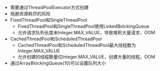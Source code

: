 - 需要通过ThreadPoolExecutor方式创建
- 规避资源耗尽的风险
- FixedThreadPool和SingleThreadPool
	- FixedThreadPool和SingleThreadPool使用LinkedBolckingQueue
	- 允许请求队列长度未Integer.MAX_VALUE，导致堆积大量请求，OOM
- CachedThreadPool和ScheduledThreadPool
	- CachedThreadPool和ScheduledThreadPool最大线程数为Integer.MAX_VALUE
	- 允许创建的线程数量位Integer.MAX_VALUE，创建大量的线程，OOM
- 通过ArrayBlockingQueue(10)可以设置队列大小